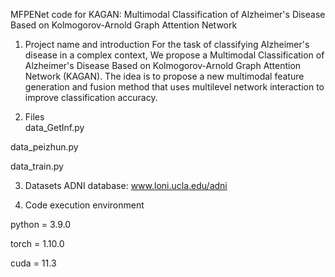 MFPENet
code for KAGAN: Multimodal Classification of Alzheimer's Disease Based on Kolmogorov-Arnold Graph Attention Network

1. Project name and introduction
 For the task of classifying Alzheimer's disease in a complex context, We propose a Multimodal Classification of Alzheimer's Disease Based on Kolmogorov-Arnold Graph Attention Network (KAGAN). The idea is to propose a new multimodal feature generation and fusion method that uses multilevel network interaction to improve classification accuracy.

2. Files  
data_GetInf.py

data_peizhun.py

data_train.py

3. Datasets
ADNI database:
www.loni.ucla.edu/adni


4. Code execution environment

python = 3.9.0

torch = 1.10.0  

cuda = 11.3  
